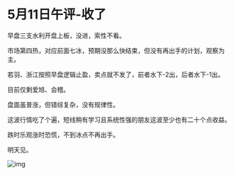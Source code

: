 # 5月11日午评-收了

早盘三支水利开盘上板，没进，索性不看。

市场第四热，对应前面七冰，预期没那么快结束，但没有再出手的计划，观察为主。

若羽、浙江按照早盘逻辑止盈，卖点就不发了，前者水下-2出，后者水下-1出。

目前仅剩爱旭、会稽。

盘面虽普涨，但错综复杂，没有规律性。

这波行情吃了个遍，短线稍有学习且系统性强的朋友这波至少也有二十个点收益。

跌时乐观涨时恐慌，不到冰点不再出手。

明天见。

![img](https://mmbiz.qpic.cn/mmbiz_jpg/02vVCEibFUoG7YUIbKjEUHOgVgE6icicfzgbLOJk37GEhNLcvibnX0LEfucGwvSBJthrL6J86pcwPlCqVXJtMajEow/640?wx_fmt=jpeg&wxfrom=5&wx_lazy=1&wx_co=1)